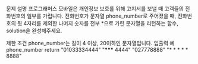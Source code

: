 문제 설명
프로그래머스 모바일은 개인정보 보호를 위해 고지서를 보낼 때 고객들의 전화번호의 일부를 가립니다.
전화번호가 문자열 phone_number로 주어졌을 때, 전화번호의 뒷 4자리를 제외한 나머지 숫자를 전부 \*으로 가린 문자열을 리턴하는 함수, solution을 완성해주세요.

제한 조건
phone_number는 길이 4 이상, 20이하인 문자열입니다.
입출력 예
phone_number return
"01033334444" "**\*\*\*** 4444"
"027778888" "\* \* \* \* \* 8888"
